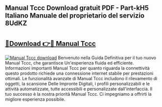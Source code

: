 ## Manual Tccc Download gratuit PDF - Part-kH5 Italiano Manuale del proprietario del servizio 8UdKZ

# <h2><a href="http://dfggauo.blite.top/?on=Manual+Tccc">🔗Download 👉🔴 Manual Tccc</a></h2>

[![Manual Tccc download](https://i.imgur.com/lujVjoI.png)](http://dfggauo.blite.top/?on=Manual+Tccc)
Benvenuto nella Guida Definitiva per il tuo nuovo Manual Tccc, che garantisce Un'esperienza fluida ed efficiente. Informazioni importanti Manual Tccc per quanto riguarda la connettività questo prodotto richiede una connessione internet stabile per prestazioni ottimali. Le funzionalità avanzate di Manual Tccc includono il rilevamento di oggetti, la scansione Delle Impronte Digitali, i profili personalizzabili e le attività automatizzate, tutte accessibili e personalizzate dall'interfaccia. Il tuo successo è la nostra priorità Manual Tccc. Ci impegniamo a offrirti la migliore esperienza possibile.

